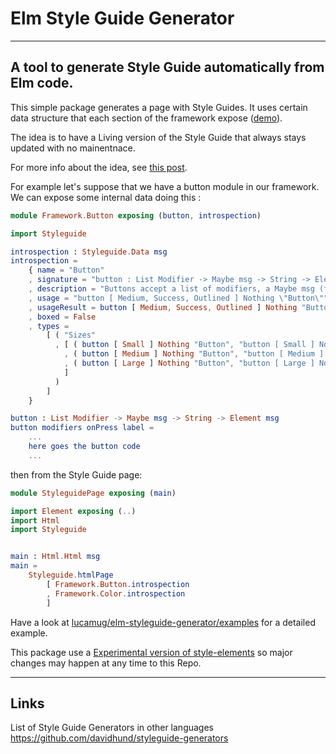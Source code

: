 # Elm Style Guide Generator
----
## A tool to generate Style Guide automatically from Elm code.

This simple package generates a page with Style Guides.
It uses certain data structure that each section of the framework expose ([demo](https://lucamug.github.io/elm-styleguide/generator/)).

The idea is to have a Living version of the Style Guide that always stays
updated with no mainentnace.

For more info about the idea, see [this post](https://medium.com/@l.mugnaini/zero-maintenance-always-up-to-date-living-style-guide-in-elm-dbf236d07522).

For example let's suppose that we have a button module in our framework.
We can expose some internal data doing this :

```elm
module Framework.Button exposing (button, introspection)

import Styleguide

introspection : Styleguide.Data msg
introspection =
    { name = "Button"
    , signature = "button : List Modifier -> Maybe msg -> String -> Element msg"
    , description = "Buttons accept a list of modifiers, a Maybe msg (for example: \"Just DoSomething\") and the text to display inside the button."
    , usage = "button [ Medium, Success, Outlined ] Nothing \"Button\""
    , usageResult = button [ Medium, Success, Outlined ] Nothing "Button"
    , boxed = False
    , types =
        [ ( "Sizes"
          , [ ( button [ Small ] Nothing "Button", "button [ Small ] Nothing \"Button\"" )
            , ( button [ Medium ] Nothing "Button", "button [ Medium ] Nothing \"Button\"" )
            , ( button [ Large ] Nothing "Button", "button [ Large ] Nothing \"Button\"" )
            ]
          )
        ]
    }

button : List Modifier -> Maybe msg -> String -> Element msg
button modifiers onPress label =
    ...
    here goes the button code
    ...
```

then from the Style Guide page:

```elm
module StyleguidePage exposing (main)

import Element exposing (..)
import Html
import Styleguide


main : Html.Html msg
main =
    Styleguide.htmlPage
        [ Framework.Button.introspection
        , Framework.Color.introspection
        ]
```

Have a look at [lucamug/elm-styleguide-generator/examples](https://github.com/lucamug/elm-styleguide-generator/examples) for a detailed example.

This package use a [Experimental version of style-elements](http://package.elm-lang.org/packages/mdgriffith/stylish-elephants/4.0.0) so major changes may happen at any time to this Repo.

----
## Links

List of Style Guide Generators in other languages
https://github.com/davidhund/styleguide-generators
